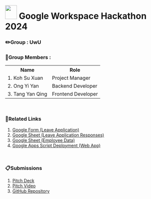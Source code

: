 # <img src="https://github.com/user-attachments/assets/e7520eb0-8fd7-49e4-be21-f80d2f7b2558" width="38px" height="45px" > Google Workspace Hackathon 2024
### ✏️Group : UwU
### 📝Group Members :
<table>
  <tr>
    <th>Name</th>
    <th>Role</th>
  </tr>
  <tr>
    <td>1.  Koh Su Xuan</td>
    <td>Project Manager</td>
  </tr>
    <tr>
    <td>2. Ong Yi Yan</td>
    <td>Backend Developer</td>
  </tr>
    <tr>
    <td>3. Tang Yan Qing</td>
    <td>Frontend Developer</td>
  </tr>
</table>
<br>

### 🔗Related Links
1. [Google Form (Leave Application)](https://docs.google.com/forms/d/e/1FAIpQLSeE9jVkw5eJBs4bkRj4HMgozkpmx35g5PTor3l1uWPk9N3P6A/viewform)
2. [Google Sheet (Leave Application Responses)](https://docs.google.com/spreadsheets/d/1aysd7NbGzfPwwAZaVvMtBxbMyfxvZLV180VdG3PEhIc/edit?pli=1&gid=201766676#gid=201766676)
3. [Google Sheet (Employee Data)](https://docs.google.com/spreadsheets/d/1WLcwxpfmKbb9fHDFRfweXSo-Lm4dnwoacYSXgZKihHI/edit?gid=0#gid=0)
4. [Google Apps Script Deployment (Web App)](https://script.google.com/macros/s/AKfycbzQViWRtIWQwZHabBnth7WIAhDdZWEaJOtpsYm3fhc/dev)
<br>

### 📋Submissions
1. [Pitch Deck](https://www.canva.com/design/DAGL2cZdHUc/1XlEqrx_Ei50JFZLyIxssA/view?utm_content=DAGL2cZdHUc&utm_campaign=designshare&utm_medium=link&utm_source=editor)
2. [Pitch Video](https://youtu.be/memybddZnkc)
3. [GitHub Repository](https://github.com/kohxuan/GoogleWorkspaceHackathon_APU/tree/main/SourceCode)
